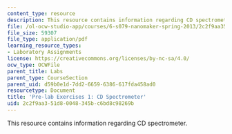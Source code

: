 ```yaml
---
content_type: resource
description: This resource contains information regarding CD spectrometer.
file: /ol-ocw-studio-app/courses/6-s079-nanomaker-spring-2013/2c2f9aa351d80048345bc6bd8c98269b_MIT6_S079S13_prelab01.pdf
file_size: 59307
file_type: application/pdf
learning_resource_types:
- Laboratory Assignments
license: https://creativecommons.org/licenses/by-nc-sa/4.0/
ocw_type: OCWFile
parent_title: Labs
parent_type: CourseSection
parent_uid: d59b0e1d-7dd2-6659-6386-617fda458ad0
resourcetype: Document
title: 'Pre-lab Exercises 1: CD Spectrometer'
uid: 2c2f9aa3-51d8-0048-345b-c6bd8c98269b
---
```

This resource contains information regarding CD spectrometer.